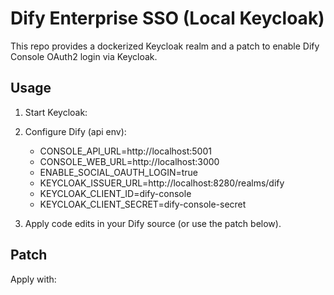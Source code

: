 # Dify Enterprise SSO (Local Keycloak)

This repo provides a dockerized Keycloak realm and a patch to enable Dify Console OAuth2 login via Keycloak.

## Usage

1. Start Keycloak:
   
2. Configure Dify (api env):
   - CONSOLE_API_URL=http://localhost:5001
   - CONSOLE_WEB_URL=http://localhost:3000
   - ENABLE_SOCIAL_OAUTH_LOGIN=true
   - KEYCLOAK_ISSUER_URL=http://localhost:8280/realms/dify
   - KEYCLOAK_CLIENT_ID=dify-console
   - KEYCLOAK_CLIENT_SECRET=dify-console-secret

3. Apply code edits in your Dify source (or use the patch below).

## Patch

Apply with:

